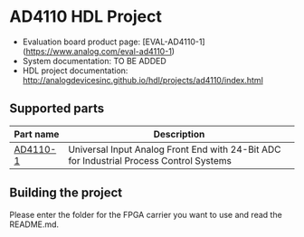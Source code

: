 # AD4110 HDL Project

- Evaluation board product page: [EVAL-AD4110-1] (https://www.analog.com/eval-ad4110-1)
- System documentation: TO BE ADDED
- HDL project documentation: http://analogdevicesinc.github.io/hdl/projects/ad4110/index.html
 
## Supported parts

| Part name                                  | Description                                      |
|--------------------------------------------|--------------------------------------------------|
| [AD4110-1](https://www.analog.com/a4110-1) | Universal Input Analog Front End with 24-Bit ADC for Industrial Process Control Systems |

## Building the project

Please enter the folder for the FPGA carrier you want to use and read the README.md.
